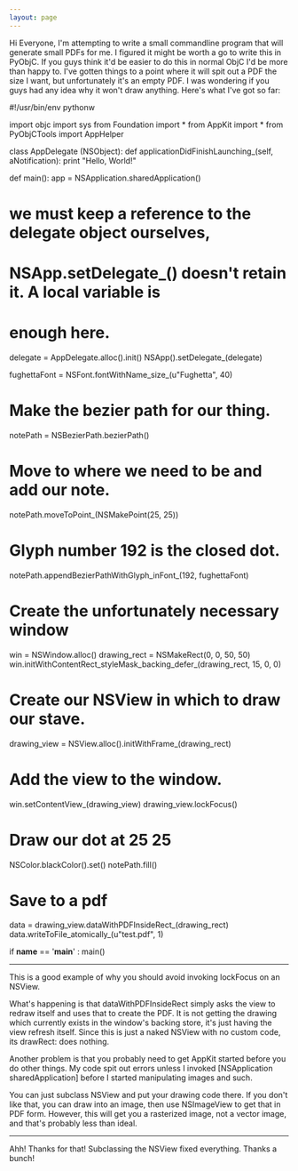 ```yaml
---
layout: page
---
```


Hi Everyone,
I'm attempting to write a small commandline program that will generate small PDFs for me.  I figured it might be worth a go to write this in PyObjC.  If you guys think it'd be easier to do this in normal ObjC I'd be more than happy to.  I've gotten things to a point where it will spit out a PDF the size I want, but unfortunately it's an empty PDF.  I was wondering if you guys had any idea why it won't draw anything.  Here's what I've got so far:
    
#!/usr/bin/env pythonw

import objc
import sys
from Foundation import *
from AppKit import *
from PyObjCTools import AppHelper

class AppDelegate (NSObject):
  def applicationDidFinishLaunching_(self, aNotification):
    print "Hello, World!"

def main():
  app = NSApplication.sharedApplication()
  # we must keep a reference to the delegate object ourselves,
  # NSApp.setDelegate_() doesn't retain it. A local variable is
  # enough here.
  delegate = AppDelegate.alloc().init()
  NSApp().setDelegate_(delegate)

  fughettaFont = NSFont.fontWithName_size_(u"Fughetta", 40)

  # Make the bezier path for our thing.
  notePath = NSBezierPath.bezierPath()

  # Move to where we need to be and add our note.
  notePath.moveToPoint_(NSMakePoint(25, 25))

  # Glyph number 192 is the closed dot.
  notePath.appendBezierPathWithGlyph_inFont_(192, fughettaFont)

  # Create the unfortunately necessary window
  win = NSWindow.alloc()
  drawing_rect = NSMakeRect(0, 0, 50, 50)
  win.initWithContentRect_styleMask_backing_defer_(drawing_rect, 15, 0, 0)

  # Create our NSView in which to draw our stave.
  drawing_view = NSView.alloc().initWithFrame_(drawing_rect)

  # Add the view to the window.
  win.setContentView_(drawing_view)
  drawing_view.lockFocus()

  # Draw our dot at 25 25
  NSColor.blackColor().set()
  notePath.fill()

  # Save to a pdf
  data = drawing_view.dataWithPDFInsideRect_(drawing_rect)
  data.writeToFile_atomically_(u"test.pdf", 1)

if __name__ == '__main__' : main()


----
This is a good example of why you should avoid invoking     lockFocus on an NSView.

What's happening is that     dataWithPDFInsideRect simply asks the view to redraw itself and uses that to create the PDF. It is not getting the drawing which currently exists in the window's backing store, it's just having the view refresh itself. Since this is just a naked NSView with no custom code, its     drawRect: does nothing.

Another problem is that you probably need to get AppKit started before you do other things. My code spit out errors unless I invoked     [NSApplication sharedApplication] before I started manipulating images and such.

You can just subclass NSView and put your drawing code there. If you don't like that, you can draw into an image, then use NSImageView to get that in PDF form. However, this will get you a rasterized image, not a vector image, and that's probably less than ideal.

----
Ahh!  Thanks for that!  Subclassing the NSView fixed everything.  Thanks a bunch!
